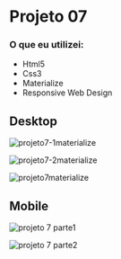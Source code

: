 # Projeto 07

### O que eu utilizei:

- Html5
- Css3
- Materialize
- Responsive Web Design

## Desktop

![projeto7-1materialize](https://user-images.githubusercontent.com/59376552/75191264-bed68d00-5730-11ea-9e7d-64d15a8645a3.PNG)

![projeto7-2materialize](https://user-images.githubusercontent.com/59376552/75191269-c138e700-5730-11ea-8276-a8c7e187ed3b.PNG)

![projeto7materialize](https://user-images.githubusercontent.com/59376552/75191270-c138e700-5730-11ea-92eb-f8e3ec68ea75.PNG)


## Mobile

![projeto 7 parte1](https://user-images.githubusercontent.com/59376552/75633265-33527580-5be2-11ea-9e7c-539941702c6b.png)

![projeto 7 parte2](https://user-images.githubusercontent.com/59376552/75633267-39e0ed00-5be2-11ea-8e42-c35bbe1a6eae.png)


